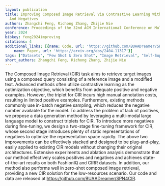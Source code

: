 ```yaml
---
layout: publication
title: Improving Composed Image Retrieval Via Contrastive Learning With Scaling Positives
  And Negatives
authors: Zhangchi Feng, Richong Zhang, Zhijie Nie
conference: Proceedings of the 32nd ACM International Conference on Multimedia
year: 2024
bibkey: feng2024improving
citations: 4
additional_links: [{name: Code, url: 'https://github.com/BUAADreamer/SPN4CIR'}, {
    name: Paper, url: 'https://arxiv.org/abs/2404.11317'}]
tags: ["Datasets", "Few Shot & Zero Shot", "Image Retrieval", "Self-Supervised", "Tools & Libraries"]
short_authors: Zhangchi Feng, Richong Zhang, Zhijie Nie
---
```

The Composed Image Retrieval (CIR) task aims to retrieve target images using
a composed query consisting of a reference image and a modified text. Advanced
methods often utilize contrastive learning as the optimization objective, which
benefits from adequate positive and negative examples. However, the triplet for
CIR incurs high manual annotation costs, resulting in limited positive
examples. Furthermore, existing methods commonly use in-batch negative
sampling, which reduces the negative number available for the model. To address
the problem of lack of positives, we propose a data generation method by
leveraging a multi-modal large language model to construct triplets for CIR. To
introduce more negatives during fine-tuning, we design a two-stage fine-tuning
framework for CIR, whose second stage introduces plenty of static
representations of negatives to optimize the representation space rapidly. The
above two improvements can be effectively stacked and designed to be
plug-and-play, easily applied to existing CIR models without changing their
original architectures. Extensive experiments and ablation analysis demonstrate
that our method effectively scales positives and negatives and achieves
state-of-the-art results on both FashionIQ and CIRR datasets. In addition, our
method also performs well in zero-shot composed image retrieval, providing a
new CIR solution for the low-resources scenario. Our code and data are released
at https://github.com/BUAADreamer/SPN4CIR.